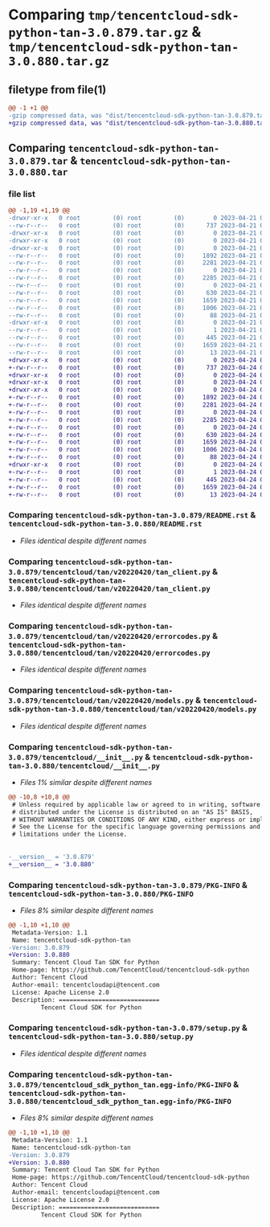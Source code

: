 # Comparing `tmp/tencentcloud-sdk-python-tan-3.0.879.tar.gz` & `tmp/tencentcloud-sdk-python-tan-3.0.880.tar.gz`

## filetype from file(1)

```diff
@@ -1 +1 @@
-gzip compressed data, was "dist/tencentcloud-sdk-python-tan-3.0.879.tar", last modified: Fri Apr 21 01:00:42 2023, max compression
+gzip compressed data, was "dist/tencentcloud-sdk-python-tan-3.0.880.tar", last modified: Mon Apr 24 03:29:00 2023, max compression
```

## Comparing `tencentcloud-sdk-python-tan-3.0.879.tar` & `tencentcloud-sdk-python-tan-3.0.880.tar`

### file list

```diff
@@ -1,19 +1,19 @@
-drwxr-xr-x   0 root         (0) root         (0)        0 2023-04-21 01:00:42.000000 tencentcloud-sdk-python-tan-3.0.879/
--rw-r--r--   0 root         (0) root         (0)      737 2023-04-21 01:00:41.000000 tencentcloud-sdk-python-tan-3.0.879/README.rst
-drwxr-xr-x   0 root         (0) root         (0)        0 2023-04-21 01:00:42.000000 tencentcloud-sdk-python-tan-3.0.879/tencentcloud/
-drwxr-xr-x   0 root         (0) root         (0)        0 2023-04-21 01:00:42.000000 tencentcloud-sdk-python-tan-3.0.879/tencentcloud/tan/
-drwxr-xr-x   0 root         (0) root         (0)        0 2023-04-21 01:00:42.000000 tencentcloud-sdk-python-tan-3.0.879/tencentcloud/tan/v20220420/
--rw-r--r--   0 root         (0) root         (0)     1892 2023-04-21 01:00:41.000000 tencentcloud-sdk-python-tan-3.0.879/tencentcloud/tan/v20220420/tan_client.py
--rw-r--r--   0 root         (0) root         (0)     2281 2023-04-21 01:00:41.000000 tencentcloud-sdk-python-tan-3.0.879/tencentcloud/tan/v20220420/errorcodes.py
--rw-r--r--   0 root         (0) root         (0)        0 2023-04-21 01:00:41.000000 tencentcloud-sdk-python-tan-3.0.879/tencentcloud/tan/v20220420/__init__.py
--rw-r--r--   0 root         (0) root         (0)     2285 2023-04-21 01:00:41.000000 tencentcloud-sdk-python-tan-3.0.879/tencentcloud/tan/v20220420/models.py
--rw-r--r--   0 root         (0) root         (0)        0 2023-04-21 01:00:41.000000 tencentcloud-sdk-python-tan-3.0.879/tencentcloud/tan/__init__.py
--rw-r--r--   0 root         (0) root         (0)      630 2023-04-21 01:00:41.000000 tencentcloud-sdk-python-tan-3.0.879/tencentcloud/__init__.py
--rw-r--r--   0 root         (0) root         (0)     1659 2023-04-21 01:00:42.000000 tencentcloud-sdk-python-tan-3.0.879/PKG-INFO
--rw-r--r--   0 root         (0) root         (0)     1006 2023-04-21 01:00:41.000000 tencentcloud-sdk-python-tan-3.0.879/setup.py
--rw-r--r--   0 root         (0) root         (0)       88 2023-04-21 01:00:42.000000 tencentcloud-sdk-python-tan-3.0.879/setup.cfg
-drwxr-xr-x   0 root         (0) root         (0)        0 2023-04-21 01:00:42.000000 tencentcloud-sdk-python-tan-3.0.879/tencentcloud_sdk_python_tan.egg-info/
--rw-r--r--   0 root         (0) root         (0)        1 2023-04-21 01:00:42.000000 tencentcloud-sdk-python-tan-3.0.879/tencentcloud_sdk_python_tan.egg-info/dependency_links.txt
--rw-r--r--   0 root         (0) root         (0)      445 2023-04-21 01:00:42.000000 tencentcloud-sdk-python-tan-3.0.879/tencentcloud_sdk_python_tan.egg-info/SOURCES.txt
--rw-r--r--   0 root         (0) root         (0)     1659 2023-04-21 01:00:42.000000 tencentcloud-sdk-python-tan-3.0.879/tencentcloud_sdk_python_tan.egg-info/PKG-INFO
--rw-r--r--   0 root         (0) root         (0)       13 2023-04-21 01:00:42.000000 tencentcloud-sdk-python-tan-3.0.879/tencentcloud_sdk_python_tan.egg-info/top_level.txt
+drwxr-xr-x   0 root         (0) root         (0)        0 2023-04-24 03:29:00.000000 tencentcloud-sdk-python-tan-3.0.880/
+-rw-r--r--   0 root         (0) root         (0)      737 2023-04-24 03:29:00.000000 tencentcloud-sdk-python-tan-3.0.880/README.rst
+drwxr-xr-x   0 root         (0) root         (0)        0 2023-04-24 03:29:00.000000 tencentcloud-sdk-python-tan-3.0.880/tencentcloud/
+drwxr-xr-x   0 root         (0) root         (0)        0 2023-04-24 03:29:00.000000 tencentcloud-sdk-python-tan-3.0.880/tencentcloud/tan/
+drwxr-xr-x   0 root         (0) root         (0)        0 2023-04-24 03:29:00.000000 tencentcloud-sdk-python-tan-3.0.880/tencentcloud/tan/v20220420/
+-rw-r--r--   0 root         (0) root         (0)     1892 2023-04-24 03:29:00.000000 tencentcloud-sdk-python-tan-3.0.880/tencentcloud/tan/v20220420/tan_client.py
+-rw-r--r--   0 root         (0) root         (0)     2281 2023-04-24 03:29:00.000000 tencentcloud-sdk-python-tan-3.0.880/tencentcloud/tan/v20220420/errorcodes.py
+-rw-r--r--   0 root         (0) root         (0)        0 2023-04-24 03:29:00.000000 tencentcloud-sdk-python-tan-3.0.880/tencentcloud/tan/v20220420/__init__.py
+-rw-r--r--   0 root         (0) root         (0)     2285 2023-04-24 03:29:00.000000 tencentcloud-sdk-python-tan-3.0.880/tencentcloud/tan/v20220420/models.py
+-rw-r--r--   0 root         (0) root         (0)        0 2023-04-24 03:29:00.000000 tencentcloud-sdk-python-tan-3.0.880/tencentcloud/tan/__init__.py
+-rw-r--r--   0 root         (0) root         (0)      630 2023-04-24 03:29:00.000000 tencentcloud-sdk-python-tan-3.0.880/tencentcloud/__init__.py
+-rw-r--r--   0 root         (0) root         (0)     1659 2023-04-24 03:29:00.000000 tencentcloud-sdk-python-tan-3.0.880/PKG-INFO
+-rw-r--r--   0 root         (0) root         (0)     1006 2023-04-24 03:29:00.000000 tencentcloud-sdk-python-tan-3.0.880/setup.py
+-rw-r--r--   0 root         (0) root         (0)       88 2023-04-24 03:29:00.000000 tencentcloud-sdk-python-tan-3.0.880/setup.cfg
+drwxr-xr-x   0 root         (0) root         (0)        0 2023-04-24 03:29:00.000000 tencentcloud-sdk-python-tan-3.0.880/tencentcloud_sdk_python_tan.egg-info/
+-rw-r--r--   0 root         (0) root         (0)        1 2023-04-24 03:29:00.000000 tencentcloud-sdk-python-tan-3.0.880/tencentcloud_sdk_python_tan.egg-info/dependency_links.txt
+-rw-r--r--   0 root         (0) root         (0)      445 2023-04-24 03:29:00.000000 tencentcloud-sdk-python-tan-3.0.880/tencentcloud_sdk_python_tan.egg-info/SOURCES.txt
+-rw-r--r--   0 root         (0) root         (0)     1659 2023-04-24 03:29:00.000000 tencentcloud-sdk-python-tan-3.0.880/tencentcloud_sdk_python_tan.egg-info/PKG-INFO
+-rw-r--r--   0 root         (0) root         (0)       13 2023-04-24 03:29:00.000000 tencentcloud-sdk-python-tan-3.0.880/tencentcloud_sdk_python_tan.egg-info/top_level.txt
```

### Comparing `tencentcloud-sdk-python-tan-3.0.879/README.rst` & `tencentcloud-sdk-python-tan-3.0.880/README.rst`

 * *Files identical despite different names*

### Comparing `tencentcloud-sdk-python-tan-3.0.879/tencentcloud/tan/v20220420/tan_client.py` & `tencentcloud-sdk-python-tan-3.0.880/tencentcloud/tan/v20220420/tan_client.py`

 * *Files identical despite different names*

### Comparing `tencentcloud-sdk-python-tan-3.0.879/tencentcloud/tan/v20220420/errorcodes.py` & `tencentcloud-sdk-python-tan-3.0.880/tencentcloud/tan/v20220420/errorcodes.py`

 * *Files identical despite different names*

### Comparing `tencentcloud-sdk-python-tan-3.0.879/tencentcloud/tan/v20220420/models.py` & `tencentcloud-sdk-python-tan-3.0.880/tencentcloud/tan/v20220420/models.py`

 * *Files identical despite different names*

### Comparing `tencentcloud-sdk-python-tan-3.0.879/tencentcloud/__init__.py` & `tencentcloud-sdk-python-tan-3.0.880/tencentcloud/__init__.py`

 * *Files 1% similar despite different names*

```diff
@@ -10,8 +10,8 @@
 # Unless required by applicable law or agreed to in writing, software
 # distributed under the License is distributed on an "AS IS" BASIS,
 # WITHOUT WARRANTIES OR CONDITIONS OF ANY KIND, either express or implied.
 # See the License for the specific language governing permissions and
 # limitations under the License.
 
 
-__version__ = '3.0.879'
+__version__ = '3.0.880'
```

### Comparing `tencentcloud-sdk-python-tan-3.0.879/PKG-INFO` & `tencentcloud-sdk-python-tan-3.0.880/PKG-INFO`

 * *Files 8% similar despite different names*

```diff
@@ -1,10 +1,10 @@
 Metadata-Version: 1.1
 Name: tencentcloud-sdk-python-tan
-Version: 3.0.879
+Version: 3.0.880
 Summary: Tencent Cloud Tan SDK for Python
 Home-page: https://github.com/TencentCloud/tencentcloud-sdk-python
 Author: Tencent Cloud
 Author-email: tencentcloudapi@tencent.com
 License: Apache License 2.0
 Description: ============================
         Tencent Cloud SDK for Python
```

### Comparing `tencentcloud-sdk-python-tan-3.0.879/setup.py` & `tencentcloud-sdk-python-tan-3.0.880/setup.py`

 * *Files identical despite different names*

### Comparing `tencentcloud-sdk-python-tan-3.0.879/tencentcloud_sdk_python_tan.egg-info/PKG-INFO` & `tencentcloud-sdk-python-tan-3.0.880/tencentcloud_sdk_python_tan.egg-info/PKG-INFO`

 * *Files 8% similar despite different names*

```diff
@@ -1,10 +1,10 @@
 Metadata-Version: 1.1
 Name: tencentcloud-sdk-python-tan
-Version: 3.0.879
+Version: 3.0.880
 Summary: Tencent Cloud Tan SDK for Python
 Home-page: https://github.com/TencentCloud/tencentcloud-sdk-python
 Author: Tencent Cloud
 Author-email: tencentcloudapi@tencent.com
 License: Apache License 2.0
 Description: ============================
         Tencent Cloud SDK for Python
```

